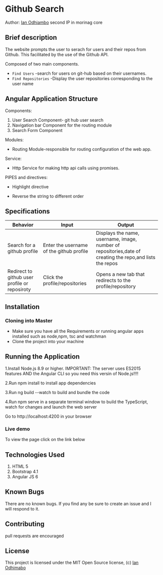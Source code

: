# Github Search

Author: [Ian Odhiambo](https://github.com/ianodad)
second IP in morinag core

## Brief description

The website prompts the user to serach for users and their repos from Github. This facilitated by the use of the Github API.

Composed of two main components.

- `Find Users` -search for users on git-hub based on their usernames.
- `Find Repositories` -Display the user repositories corresponding to the user name


## Angular Application Structure

Components:

1. User Search Component- git hub user search
2. Navigation bar Component for the routing module
3. Search Form Component

Modules:

- Routing Module-responsible for routing configuration of the web app.

Service:

- Http Service for making http api calls using promises.

PIPES and directives:

- Highlight directive

- Reverse the string to different order

## Specifications

| Behavior                                      | Input                                    | Output                                                                                                   |
| --------------------------------------------- | ---------------------------------------- | -------------------------------------------------------------------------------------------------------- |
| Search for a github profile                   | Enter the username of the github profile | Displays the name, username, image, number of repositories,date of creating the repo,and lists the repos |
| Redirect to github user profile or reposiroty | Click the profile/repositories           | Opens a new tab that redirects to the profile/repository                                                 |

## Installation

### Cloning into Master

- Make sure you have all the Requirements or running angular apps installed such as node,npm, tsc and watchman
- Clone the project into your machine

## Running the Application ##
1.Install Node.js 8.9 or higher. IMPORTANT: The server uses ES2015 features AND the Angular CLI so you need this versin of Node.js!!!!

2.Run npm install to install app dependencies

3.Run ng build --watch to build and bundle the code

4.Run npm serve in a separate terminal window to build the TypeScript, watch for changes and launch the web server

Go to http://localhost:4200 in your browser

### Live demo

To view the page click on the link below

## Technologies Used

1. HTML 5
2. Bootstrap 4.1
3. Angular JS 6

## Known Bugs

There are no known bugs. If you find any be sure to create an issue and I will respond to it.

## Contributing

pull requests are encouraged

## License

This project is licensed under the MIT Open Source license, (c) [Ian Odhimabo](https://github.com/ianodad)
